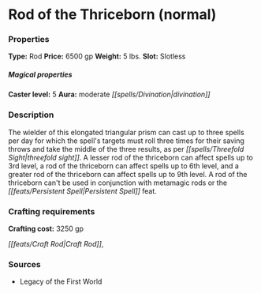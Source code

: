﻿---
Title: "Rod of the Thriceborn (normal)"
Type: "Rod"
Price: "6500 gp"
Weight: "5 lbs."
Slot: "Slotless"
Caster level: "5"
Aura: "moderate divination"
Description: |
  "The wielder of this elongated triangular prism can cast up to three spells per day for which the spell's targets must roll three times for their saving throws and take the middle of the three results, as per _threefold sight_. A _lesser rod of the thriceborn_ can affect spells up to 3rd level, a _rod of the thriceborn_ can affect spells up to 6th level, and a _greater rod of the thriceborn_ can affect spells up to 9th level. A _rod of the thriceborn_ can't be used in conjunction with metamagic rods or the Persistent Spell feat."
Crafting cost: "3250 gp"
Sources: "['Legacy of the First World']"
---

# Rod of the Thriceborn (normal)

### Properties

**Type:** Rod **Price:** 6500 gp **Weight:** 5 lbs. **Slot:** Slotless

##### Magical properties

**Caster level:** 5 **Aura:** moderate _[[spells/Divination|divination]]_

### Description

The wielder of this elongated triangular prism can cast up to three spells per day for which the spell's targets must roll three times for their saving throws and take the middle of the three results, as per _[[spells/Threefold Sight|threefold sight]]_. A lesser rod of the thriceborn can affect spells up to 3rd level, a rod of the thriceborn can affect spells up to 6th level, and a greater rod of the thriceborn can affect spells up to 9th level. A rod of the thriceborn can't be used in conjunction with metamagic rods or the _[[feats/Persistent Spell|Persistent Spell]]_ feat.

### Crafting requirements

**Crafting cost:** 3250 gp

_[[feats/Craft Rod|Craft Rod]]_,

### Sources

* Legacy of the First World